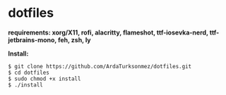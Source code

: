 # dotfiles

**requirements: xorg/X11, rofi, alacritty, flameshot, ttf-iosevka-nerd, ttf-jetbrains-mono, feh, zsh, ly**

**Install:**

```
$ git clone https://github.com/ArdaTurksonmez/dotfiles.git
$ cd dotfiles
$ sudo chmod +x install 
$ ./install
```

